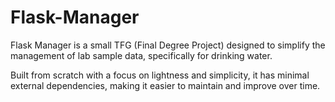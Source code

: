 # Flask-Manager
Flask Manager is a small TFG (Final Degree Project) designed to simplify the management of lab sample data, specifically for drinking water.

Built from scratch with a focus on lightness and simplicity, it has minimal external dependencies, making it easier to maintain and improve over time.
